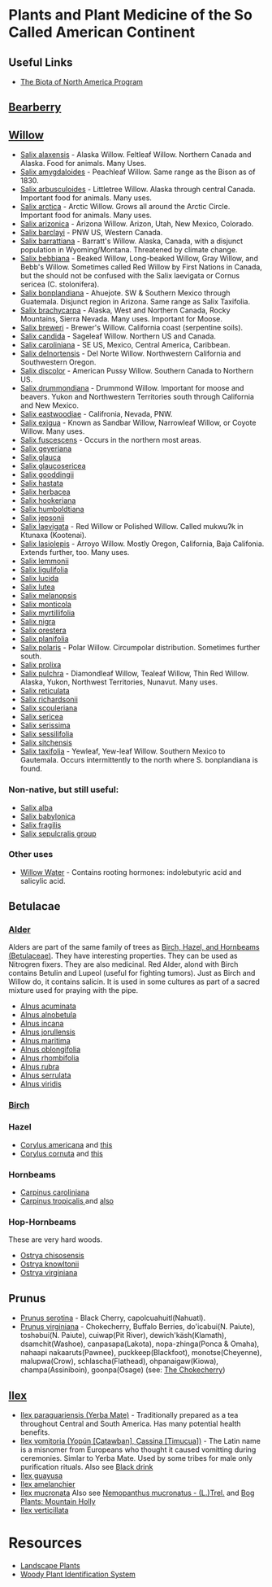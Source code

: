 # Plants and Plant Medicine of the So Called American Continent

## Useful Links

* [The Biota of North America Program](http://www.bonap.org/)


## [Bearberry](https://en.wikipedia.org/wiki/Bearberry)


## [Willow](https://en.wikipedia.org/wiki/Willow)

* [Salix alaxensis](https://en.wikipedia.org/wiki/Salix_alaxensis) - Alaska Willow. Feltleaf Willow. Northern Canada and Alaska. Food for animals. Many Uses.
* [Salix amygdaloides](https://en.wikipedia.org/wiki/Salix_amygdaloides) - Peachleaf Willow. Same range as the Bison as of 1830.
* [Salix arbusculoides](https://en.wikipedia.org/wiki/Salix_arbusculoides) - Littletree Willow. Alaska through central Canada. Important food for animals. Many uses.
* [Salix arctica](https://en.wikipedia.org/wiki/Salix_arctica) - Arctic Willow. Grows all around the Arctic Circle. Important food for animals. Many uses.
* [Salix arizonica](https://en.wikipedia.org/wiki/Salix_arizonica) - Arizona Willow. Arizon, Utah, New Mexico, Colorado.
* [Salix barclayi](https://en.wikipedia.org/wiki/Salix_barclayi) - PNW US, Western Canada.
* [Salix barrattiana](https://en.wikipedia.org/wiki/Salix_barrattiana) - Barratt's Willow. Alaska, Canada, with a disjunct population in Wyoming/Montana. Threatened by climate change.
* [Salix bebbiana](https://en.wikipedia.org/wiki/Salix_bebbiana) - Beaked Willow, Long-beaked Willow, Gray Willow, and Bebb's Willow. Sometimes called Red Willow by First Nations in Canada, but the should not be confused with the Salix laevigata or Cornus sericea (C. stolonifera).
* [Salix bonplandiana](https://en.wikipedia.org/wiki/Salix_bonplandiana) - Ahuejote. SW & Southern Mexico through Guatemala. Disjunct region in Arizona. Same range as Salix Taxifolia.
* [Salix brachycarpa](https://en.wikipedia.org/wiki/Salix_brachycarpa) - Alaska, West and Northern Canada, Rocky Mountains, Sierra Nevada. Many uses. Important for Moose.
* [Salix breweri](https://en.wikipedia.org/wiki/Salix_breweri) - Brewer's Willow. California coast (serpentine soils).
* [Salix candida](https://en.wikipedia.org/wiki/Salix_candida) - Sageleaf Willow. Northern US and Canada.
* [Salix caroliniana](https://en.wikipedia.org/wiki/Salix_caroliniana) - SE US, Mexico, Central America, Caribbean.
* [Salix delnortensis](https://en.wikipedia.org/wiki/Salix_delnortensis) - Del Norte Willow. Northwestern California and Southwestern Oregon.
* [Salix discolor](https://en.wikipedia.org/wiki/Salix_discolor) - American Pussy Willow. Southern Canada to Northern US.
* [Salix drummondiana](https://en.wikipedia.org/wiki/Salix_drummondiana) - Drummond Willow. Important for moose and beavers. Yukon and Northwestern Territories south through California and New Mexico.
* [Salix eastwoodiae](https://en.wikipedia.org/wiki/Salix_eastwoodiae) - Califronia, Nevada, PNW.
* [Salix exigua](https://en.wikipedia.org/wiki/Salix_exigua) - Known as Sandbar Willow, Narrowleaf Willow, or Coyote Willow. Many uses.
* [Salix fuscescens](https://en.wikipedia.org/wiki/Salix_fuscescens) - Occurs in the northern most areas.
* [Salix geyeriana](https://en.wikipedia.org/wiki/Salix_geyeriana)
* [Salix glauca](https://en.wikipedia.org/wiki/Salix_glauca)
* [Salix glaucosericea](https://en.wikipedia.org/wiki/Salix_glaucosericea)
* [Salix gooddingii](https://en.wikipedia.org/wiki/Salix_gooddingii)
* [Salix hastata](https://en.wikipedia.org/wiki/Salix_hastata)
* [Salix herbacea](https://en.wikipedia.org/wiki/Salix_herbacea)
* [Salix hookeriana](https://en.wikipedia.org/wiki/Salix_hookeriana)
* [Salix humboldtiana](https://en.wikipedia.org/wiki/Salix_humboldtiana)
* [Salix jepsonii](https://en.wikipedia.org/wiki/Salix_jepsonii)
* [Salix laevigata](https://en.wikipedia.org/wiki/Salix_laevigata) - Red Willow or Polished Willow. Called mukwuʔk in Ktunaxa (Kootenai).
* [Salix lasiolepis](https://en.wikipedia.org/wiki/Salix_lasiolepis) - Arroyo Willow. Mostly Oregon, California, Baja Califonia. Extends further, too. Many uses.
* [Salix lemmonii](https://en.wikipedia.org/wiki/Salix_lemmonii)
* [Salix ligulifolia](https://en.wikipedia.org/wiki/Salix_ligulifolia)
* [Salix lucida](https://en.wikipedia.org/wiki/Salix_lucida)
* [Salix lutea](https://en.wikipedia.org/wiki/Salix_lutea)
* [Salix melanopsis](https://en.wikipedia.org/wiki/Salix_melanopsis)
* [Salix monticola](https://en.wikipedia.org/wiki/Salix_monticola)
* [Salix myrtillifolia](https://en.wikipedia.org/wiki/Salix_myrtillifolia)
* [Salix nigra](https://en.wikipedia.org/wiki/Salix_nigra)
* [Salix orestera](https://en.wikipedia.org/wiki/Salix_orestera)
* [Salix planifolia](https://en.wikipedia.org/wiki/Salix_planifolia)
* [Salix polaris](https://en.wikipedia.org/wiki/Salix_polaris) - Polar Willow. Circumpolar distribution. Sometimes further south.
* [Salix prolixa](https://en.wikipedia.org/wiki/Salix_prolixa)
* [Salix pulchra](https://en.wikipedia.org/wiki/Salix_pulchra) - Diamondleaf Willow, Tealeaf Willow, Thin Red Willow. Alaska, Yukon, Northwest Territories, Nunavut. Many uses.
* [Salix reticulata](https://en.wikipedia.org/wiki/Salix_reticulata)
* [Salix richardsonii](https://en.wikipedia.org/wiki/Salix_richardsonii)
* [Salix scouleriana](https://en.wikipedia.org/wiki/Salix_scouleriana)
* [Salix sericea](https://en.wikipedia.org/wiki/Salix_sericea)
* [Salix serissima](https://en.wikipedia.org/wiki/Salix_serissima)
* [Salix sessilifolia](https://en.wikipedia.org/wiki/Salix_sessilifolia)
* [Salix sitchensis](https://en.wikipedia.org/wiki/Salix_sitchensis)
* [Salix taxifolia](https://en.wikipedia.org/wiki/Salix_taxifolia) - Yewleaf, Yew-leaf Willow. Southern Mexico to Gautemala. Occurs intermittently to the north where S. bonplandiana is found.

### Non-native, but still useful:

* [Salix alba](https://en.wikipedia.org/wiki/Salix_alba)
* [Salix babylonica](https://en.wikipedia.org/wiki/Salix_babylonica)
* [Salix fragilis](https://en.wikipedia.org/wiki/Salix_fragilis)
* [Salix sepulcralis group](https://en.wikipedia.org/wiki/Salix_sepulcralis_group)

### Other uses

* [Willow Water](https://en.wikipedia.org/wiki/Willow_water) - Contains rooting hormones: indolebutyric acid and salicylic acid.


## Betulacae

### [Alder](https://en.wikipedia.org/wiki/Alder)

Alders are part of the same family of trees as [Birch, Hazel, and Hornbeams (Betulaceae)](https://en.wikipedia.org/wiki/Betulaceae). They have interesting properties. They can be used as Nitrogren fixers. They are also medicinal. Red Alder, alond with Birch contains Betulin and Lupeol (useful for fighting tumors). Just as Birch and Willow do, it contains salicin. It is used in some cultures as part of a sacred  mixture used for praying with the pipe.

* [Alnus acuminata](https://en.wikipedia.org/wiki/Alnus_acuminata)
* [Alnus alnobetula](https://en.wikipedia.org/wiki/Alnus_alnobetula)
* [Alnus incana](https://en.wikipedia.org/wiki/Alnus_incana)
* [Alnus jorullensis](https://en.wikipedia.org/wiki/Alnus_jorullensis)
* [Alnus maritima](https://en.wikipedia.org/wiki/Alnus_maritima)
* [Alnus oblongifolia](https://en.wikipedia.org/wiki/Alnus_oblongifolia)
* [Alnus rhombifolia](https://en.wikipedia.org/wiki/Alnus_rhombifolia)
* [Alnus rubra](https://en.wikipedia.org/wiki/Alnus_rubra)
* [Alnus serrulata](https://en.wikipedia.org/wiki/Alnus_serrulata)
* [Alnus viridis](https://en.wikipedia.org/wiki/Alnus_viridis)


### [Birch](https://en.wikipedia.org/wiki/Birch)


### Hazel

* [Corylus americana](https://en.wikipedia.org/wiki/Corylus_americana) and [this](http://www.efloras.org/florataxon.aspx?flora_id=1&taxon_id=233500448)
* [Corylus cornuta](https://en.wikipedia.org/wiki/Corylus_cornuta) and [this](https://www.fs.fed.us/database/feis/plants/shrub/corcor/all.html)


### Hornbeams

* [Carpinus caroliniana](https://en.wikipedia.org/wiki/Carpinus_caroliniana)
* [Carpinus tropicalis ](http://dx.doi.org/10.2305/IUCN.UK.2014-3.RLTS.T194532A2345597.en) and [also](https://www.inaturalist.org/taxa/371732-Carpinus-tropicalis)


### Hop-Hornbeams

These are very hard woods.

* [Ostrya chisosensis](https://en.wikipedia.org/wiki/Ostrya_chisosensis)
* [Ostrya knowltonii](https://www.fs.fed.us/database/feis/plants/tree/ostkno/all.html)
* [Ostrya virginiana](https://en.wikipedia.org/wiki/Ostrya_virginiana)


## Prunus

* [Prunus serotina](https://en.wikipedia.org/wiki/Prunus_serotina) - Black Cherry, capolcuahuitl(Nahuatl).
* [Prunus virginiana](https://en.wikipedia.org/wiki/Prunus_virginiana) - Chokecherry, Buffalo Berries, do'icabui(N. Paiute), toshəbui(N. Paiute), cuiwap(Pit River), dewich'käsh(Klamath), dsamchit(Washoe), canpasapa(Lakota), nopa-zhinga(Ponca & Omaha), nahaapi nakaaruts(Pawnee), puckkeep(Blackfoot), monotse(Cheyenne), malupwa(Crow), schlascha(Flathead), ohpanaigaw(Kiowa), champa(Assiniboin), goonpa(Osage) (see: [The Chokecherry](https://sites.google.com/a/macalester.edu/ordwipedia/traditional-ecological-knowledge-tek-from-ling-225/the-chokecherry))


## [Ilex](https://en.wikipedia.org/wiki/Holly)

* [Ilex paraguariensis (Yerba Mate)](https://en.wikipedia.org/wiki/Yerba_mate) - Traditionally prepared as a tea throughout Central and South America. Has many potential health benefits.
* [Ilex vomitoria (Yopún [Catawban], Cassina [Timucua])](https://en.wikipedia.org/wiki/Ilex_vomitoria) - The Latin name is a misnomer from Europeans who thought it caused vomitting during ceremonies. Simlar to Yerba Mate. Used by some tribes for male only purification rituals. Also see [Black drink](https://en.wikipedia.org/wiki/Black_drink)
* [Ilex guayusa](https://en.wikipedia.org/wiki/Ilex_guayusa)
* [Ilex amelanchier](https://en.wikipedia.org/wiki/Ilex_amelanchier)
* [Ilex mucronata](https://npgsweb.ars-grin.gov/gringlobal/taxonomydetail.aspx?id=429925) Also see [Nemopanthus mucronatus - (L.)Trel.](https://pfaf.org/user/Plant.aspx?LatinName=Nemopanthus+mucronatus) and [Bog Plants: Mountain Holly](https://joshfecteau.com/bog-plants-mountain-holly/)
* [Ilex verticillata](https://novascotia.ca/museum/poison/?section=species&id=95)


# Resources

* [Landscape Plants](https://landscapeplants.oregonstate.edu/)
* [Woody Plant Identification System](https://oregonstate.edu/dept/ldplants/plant_ident/plant/search/type/1)

